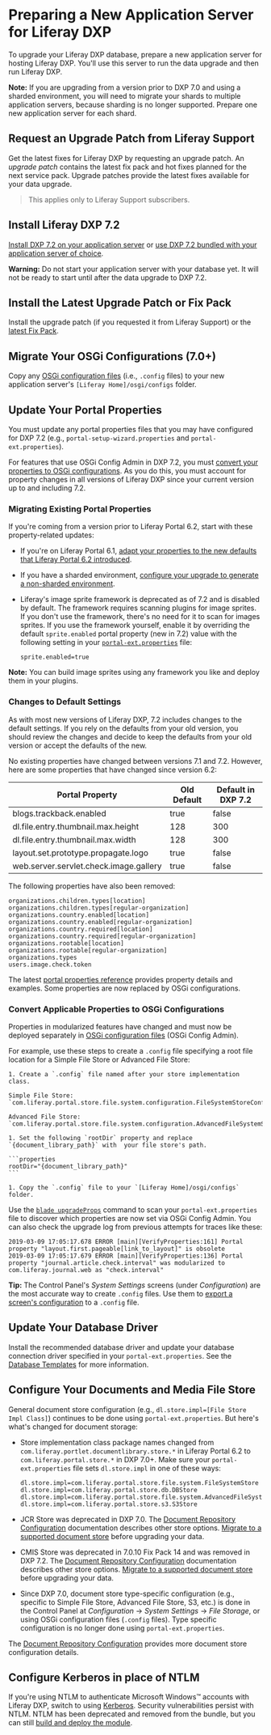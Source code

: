# Preparing a New Application Server for Liferay DXP

To upgrade your Liferay DXP database, prepare a new application server for hosting Liferay DXP. You'll use this server to run the data upgrade and then run Liferay DXP.

**Note:** If you are upgrading from a version prior to DXP 7.0 and using a sharded environment, you will need to migrate your shards to multiple application servers, because sharding is no longer supported. Prepare one new application server for each shard.

## Request an Upgrade Patch from Liferay Support

Get the latest fixes for Liferay DXP by requesting an upgrade patch. An *upgrade patch* contains the latest fix pack and hot fixes planned for the next service pack. Upgrade patches provide the latest fixes available for your data upgrade.

> This applies only to Liferay Support subscribers.

## Install Liferay DXP 7.2

[Install DXP 7.2 on your application server](/docs/7-2/deploy/-/knowledge_base/d/deploying-product) or [use DXP 7.2 bundled with your application server of choice](/docs/7-2/deploy/-/knowledge_base/d/installing-product). 

**Warning:** Do not start your application server with your database yet. It will not be ready to start until after the data upgrade to DXP 7.2. 

## Install the Latest Upgrade Patch or Fix Pack

Install the upgrade patch (if you requested it from Liferay Support) or the [latest Fix Pack](https://help.liferay.com/hc/en-us/articles/360028810452-Patching-Liferay-DXP). 

## Migrate Your OSGi Configurations (7.0+)

Copy any [OSGi configuration files](/docs/7-2/user/-/knowledge_base/u/understanding-system-configuration-files) (i.e., `.config` files) to your new application server's `[Liferay Home]/osgi/configs` folder. 

## Update Your Portal Properties 

You must update any portal properties files that you may have configured for DXP 7.2 (e.g., `portal-setup-wizard.properties` and `portal-ext.properties`).

For features that use OSGi Config Admin in DXP 7.2, you must [convert your properties to OSGi configurations](#convert-applicable-properties-to-osgi-configurations). As you do this, you must account for property changes in all versions of Liferay DXP since your current version up to and including 7.2.

### Migrating Existing Portal Properties 

If you're coming from a version prior to Liferay Portal 6.2, start with these
property-related updates:

- If you're on Liferay Portal 6.1, [adapt your properties to the new defaults that Liferay Portal 6.2 introduced](/docs/6-2/deploy/-/knowledge_base/d/upgrading-liferay#review-the-liferay-6). 

- If you have a sharded environment, [configure your upgrade to generate a non-sharded environment](./08-upgrading-a-sharded-environment.md).

- Liferay's image sprite framework is deprecated as of 7.2 and is disabled by default. The framework requires scanning plugins for image sprites. If you don't use the framework, there's no need for it to scan for images sprites. If you use the framework yourself, enable it by overriding the default `sprite.enabled` portal property (new in 7.2) value with the following setting in your [`portal-ext.properties`](/docs/7-2/deploy/-/knowledge_base/d/portal-properties) file: 

    ```properties
    sprite.enabled=true
    ```

**Note:** You can build image sprites using any framework you like and deploy them in your plugins. 

### Changes to Default Settings

As with most new versions of Liferay DXP, 7.2 includes changes to the default settings. If you rely on the defaults from your old version, you should review the changes and decide to keep the defaults from your old version or accept the defaults of the new.

No existing properties have changed between versions 7.1 and 7.2. However, here are some properties that have changed since version 6.2: 

| **Portal Property** | **Old Default** | **Default in DXP 7.2** |
| --- | --- | --- |
| blogs.trackback.enabled | true | false |
| dl.file.entry.thumbnail.max.height | 128 | 300 |
| dl.file.entry.thumbnail.max.width | 128 | 300 |
| layout.set.prototype.propagate.logo | true | false |
| web.server.servlet.check.image.gallery | true | false |

The following properties have also been removed:

```properties
organizations.children.types[location]
organizations.children.types[regular-organization]
organizations.country.enabled[location]
organizations.country.enabled[regular-organization]
organizations.country.required[location]
organizations.country.required[regular-organization]
organizations.rootable[location]
organizations.rootable[regular-organization]
organizations.types
users.image.check.token
```

The latest [portal properties reference](@platform-ref@/7.2-latest/propertiesdoc/portal.properties.html) provides property details and examples. Some properties are now replaced by OSGi configurations. 

### Convert Applicable Properties to OSGi Configurations 

Properties in modularized features have changed and must now be deployed separately in [OSGi configuration files](/docs/7-2/user/-/knowledge_base/u/system-settings#exporting-and-importing-configurations) (OSGi Config Admin).

For example, use these steps to create a `.config` file specifying a root file location for a Simple File Store or Advanced File Store:
 
    1. Create a `.config` file named after your store implementation class.

    Simple File Store: 
    `com.liferay.portal.store.file.system.configuration.FileSystemStoreConfiguration.config`

    Advanced File Store:
    `com.liferay.portal.store.file.system.configuration.AdvancedFileSystemStoreConfiguration.config`
 
    1. Set the following `rootDir` property and replace `{document_library_path}` with  your file store's path.

    ```properties
    rootDir="{document_library_path}"
    ```

    1. Copy the `.config` file to your `[Liferay Home]/osgi/configs` folder.

Use the [`blade upgradeProps`](/docs/7-2/reference/-/knowledge_base/r/blade-cli) command to scan your `portal-ext.properties` file to discover which properties are now set via OSGi Config Admin. You can also check the upgrade log from previous attempts for traces like these:

```
2019-03-09 17:05:17.678 ERROR [main][VerifyProperties:161] Portal property "layout.first.pageable[link_to_layout]" is obsolete
2019-03-09 17:05:17.679 ERROR [main][VerifyProperties:136] Portal property "journal.article.check.interval" was modularized to com.liferay.journal.web as "check.interval"
```

**Tip:** The Control Panel's _System Settings_ screens (under _Configuration_) are the most accurate way to create `.config` files. Use them to [export a screen's configuration](/docs/7-2/user/-/knowledge_base/u/system-settings#exporting-and-importing-configurations) to a `.config` file. 

## Update Your Database Driver 

Install the recommended database driver and update your database connection driver specified in your `portal-ext.properties`. See the [Database Templates](/docs/7-2/deploy/-/knowledge_base/d/database-templates) for more information. 

## Configure Your Documents and Media File Store 

General document store configuration (e.g., `dl.store.impl=[File Store Impl Class]`) continues to be done using `portal-ext.properties`. But here's what's changed for document storage:

- Store implementation class package names changed from `com.liferay.portlet.documentlibrary.store.*` in Liferay Portal 6.2 to `com.liferay.portal.store.*` in DXP 7.0+. Make sure your `portal-ext.properties` file sets `dl.store.impl` in one of these ways:

    ```properties
    dl.store.impl=com.liferay.portal.store.file.system.FileSystemStore
    dl.store.impl=com.liferay.portal.store.db.DBStore
    dl.store.impl=com.liferay.portal.store.file.system.AdvancedFileSystemStore
    dl.store.impl=com.liferay.portal.store.s3.S3Store
    ```

- JCR Store was deprecated in DXP 7.0. The [Document Repository Configuration](/docs/7-2/deploy/-/knowledge_base/d/document-repository-configuration) documentation describes other store options. [Migrate to a supported document store](/docs/7-2/user/-/knowledge_base/u/server-administration) before upgrading your data. 

- CMIS Store was deprecated in 7.0.10 Fix Pack 14 and was removed in DXP 7.2. The [Document Repository Configuration](/docs/7-2/deploy/-/knowledge_base/d/document-repository-configuration) documentation describes other store options. [Migrate to a supported document store](/docs/7-2/user/-/knowledge_base/u/server-administration) before upgrading your data. 

- Since DXP 7.0, document store type-specific configuration (e.g., specific to Simple File Store, Advanced File Store, S3, etc.) is done in the Control Panel at _Configuration_ → _System Settings_ → _File Storage_, or using OSGi configuration files (`.config` files). Type specific configuration is no longer done using `portal-ext.properties`. 

The [Document Repository Configuration](/docs/7-2/deploy/-/knowledge_base/d/document-repository-configuration) provides more document store configuration details. 

## Configure Kerberos in place of NTLM 

If you're using NTLM to authenticate Microsoft Windows™ accounts with Liferay DXP, switch to using [Kerberos](/docs/7-2/deploy/-/knowledge_base/d/authenticating-with-kerberos). Security vulnerabilities persist with NTLM. NTLM has been deprecated and removed from the bundle, but you can still [build and deploy the module](https://github.com/liferay/liferay-portal/tree/7.2.x/modules/apps/portal-security-sso-ntlm).
